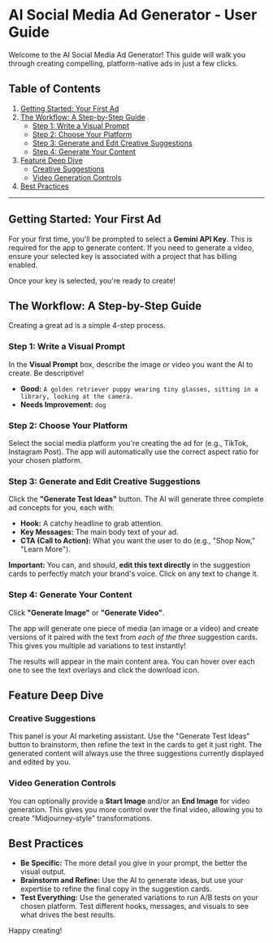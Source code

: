 # AI Social Media Ad Generator - User Guide

Welcome to the AI Social Media Ad Generator! This guide will walk you through creating compelling, platform-native ads in just a few clicks.

## Table of Contents
1.  [Getting Started: Your First Ad](#getting-started-your-first-ad)
2.  [The Workflow: A Step-by-Step Guide](#the-workflow-a-step-by-step-guide)
    *   [Step 1: Write a Visual Prompt](#step-1-write-a-visual-prompt)
    *   [Step 2: Choose Your Platform](#step-2-choose-your-platform)
    *   [Step 3: Generate and Edit Creative Suggestions](#step-3-generate-and-edit-creative-suggestions)
    *   [Step 4: Generate Your Content](#step-4-generate-your-content)
3.  [Feature Deep Dive](#feature-deep-dive)
    *   [Creative Suggestions](#creative-suggestions)
    *   [Video Generation Controls](#video-generation-controls)
4.  [Best Practices](#best-practices)

---

## Getting Started: Your First Ad

For your first time, you'll be prompted to select a **Gemini API Key**. This is required for the app to generate content. If you need to generate a video, ensure your selected key is associated with a project that has billing enabled.

Once your key is selected, you're ready to create!

## The Workflow: A Step-by-Step Guide

Creating a great ad is a simple 4-step process.

### Step 1: Write a Visual Prompt

In the **Visual Prompt** box, describe the image or video you want the AI to create. Be descriptive!

*   **Good:** `A golden retriever puppy wearing tiny glasses, sitting in a library, looking at the camera.`
*   **Needs Improvement:** `dog`

### Step 2: Choose Your Platform

Select the social media platform you're creating the ad for (e.g., TikTok, Instagram Post). The app will automatically use the correct aspect ratio for your chosen platform.

### Step 3: Generate and Edit Creative Suggestions

Click the **"Generate Test Ideas"** button. The AI will generate three complete ad concepts for you, each with:
*   **Hook:** A catchy headline to grab attention.
*   **Key Messages:** The main body text of your ad.
*   **CTA (Call to Action):** What you want the user to do (e.g., "Shop Now," "Learn More").

**Important:** You can, and should, **edit this text directly** in the suggestion cards to perfectly match your brand's voice. Click on any text to change it.

### Step 4: Generate Your Content

Click **"Generate Image"** or **"Generate Video"**.

The app will generate one piece of media (an image or a video) and create versions of it paired with the text from *each of the three* suggestion cards. This gives you multiple ad variations to test instantly!

The results will appear in the main content area. You can hover over each one to see the text overlays and click the download icon.

## Feature Deep Dive

### Creative Suggestions
This panel is your AI marketing assistant. Use the "Generate Test Ideas" button to brainstorm, then refine the text in the cards to get it just right. The generated content will always use the three suggestions currently displayed and edited by you.

### Video Generation Controls
You can optionally provide a **Start Image** and/or an **End Image** for video generation. This gives you more control over the final video, allowing you to create "Midjourney-style" transformations.

## Best Practices
*   **Be Specific:** The more detail you give in your prompt, the better the visual output.
*   **Brainstorm and Refine:** Use the AI to generate ideas, but use your expertise to refine the final copy in the suggestion cards.
*   **Test Everything:** Use the generated variations to run A/B tests on your chosen platform. Test different hooks, messages, and visuals to see what drives the best results.

Happy creating!